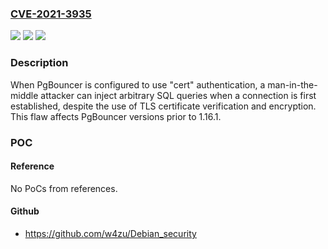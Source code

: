 ### [CVE-2021-3935](https://cve.mitre.org/cgi-bin/cvename.cgi?name=CVE-2021-3935)
![](https://img.shields.io/static/v1?label=Product&message=pgbouncer&color=blue)
![](https://img.shields.io/static/v1?label=Version&message=n%2Fa&color=blue)
![](https://img.shields.io/static/v1?label=Vulnerability&message=CWE-89&color=brighgreen)

### Description

When PgBouncer is configured to use "cert" authentication, a man-in-the-middle attacker can inject arbitrary SQL queries when a connection is first established, despite the use of TLS certificate verification and encryption. This flaw affects PgBouncer versions prior to 1.16.1.

### POC

#### Reference
No PoCs from references.

#### Github
- https://github.com/w4zu/Debian_security

